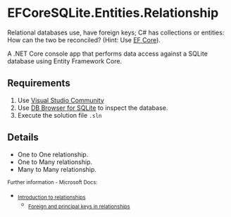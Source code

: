 # EFCoreSQLite.Entities.Relationship

Relational databases use, have foreign keys; C# has collections or entities: How can the two be reconciled?
(Hint: Use [EF Core](https://learn.microsoft.com/en-gb/ef/)).

A .NET Core console app that performs data access against a SQLite database using Entity Framework Core.

## Requirements

1. Use [Visual Studio Community](https://visualstudio.microsoft.com/es/vs/community/)
2. Use [DB Browser for SQLite](https://sqlitebrowser.org/dl/) to inspect the database.
3. Execute the solution file `.sln`

## Details

- One to One relationship.
- One to Many relationship.
- Many to Many relationship.

<sub>Further information - Microsoft Docs:</sub>
- <sub>[Introduction to relationships](https://learn.microsoft.com/en-gb/ef/core/modeling/relationships)</sub>
  - <sub>[Foreign and principal keys in relationships](https://learn.microsoft.com/en-gb/ef/core/modeling/relationships/foreign-and-principal-keys)</sub>

